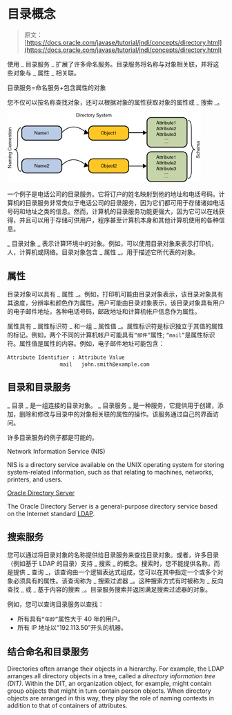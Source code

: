 # 目录概念

> 原文： [https://docs.oracle.com/javase/tutorial/jndi/concepts/directory.html](https://docs.oracle.com/javase/tutorial/jndi/concepts/directory.html)

使用 _ 目录服务 _ 扩展了许多命名服务。目录服务将名称与对象相关联，并将这些对象与 _ 属性 _ 相关联。

目录服务=命名服务+包含属性的对象

您不仅可以按名称查找对象，还可以根据对象的属性获取对象的属性或 _ 搜索 _。

![Diagram showing a directory system: a name references a directory object which contains attributes.](img/480449295664eab3c0e4c32119131329.jpg)

一个例子是电话公司的目录服务。它将订户的姓名映射到他的地址和电话号码。计算机的目录服务非常类似于电话公司的目录服务，因为它们都可用于存储诸如电话号码和地址之类的信息。然而，计算机的目录服务功能更强大，因为它可以在线获得，并且可以用于存储可供用户，程序甚至计算机本身和其他计算机使用的各种信息。

_ 目录对象 _ 表示计算环境中的对象。例如，可以使用目录对象来表示打印机，人，计算机或网络。目录对象包含 _ 属性 _，用于描述它所代表的对象。

## 属性

目录对象可以具有 _ 属性 _。例如，打印机可能由目录对象表示，该目录对象具有其速度，分辨率和颜色作为属性。用户可能由目录对象表示，该目录对象具有用户的电子邮件地址，各种电话号码，邮政地址和计算机帐户信息作为属性。

属性具有 _ 属性标识符 _ 和一组 _ 属性值 _。属性标识符是标识独立于其值的属性的标记。例如，两个不同的计算机帐户可能具有`“邮件”`属性; `“mail”`是属性标识符。属性值是属性的内容。例如，电子邮件地址可能包含：

```
Attribute Identifier : Attribute Value
                 mail   john.smith@example.com

```

## 目录和目录服务

_ 目录 _ 是一组连接的目录对象。 _ 目录服务 _ 是一种服务，它提供用于创建，添加，删除和修改与目录中的对象相关联的属性的操作。该服务通过自己的界面访问。

许多目录服务的例子都是可能的。

Network Information Service (NIS)

NIS is a directory service available on the UNIX operating system for storing system-related information, such as that relating to machines, networks, printers, and users.

[Oracle Directory Server](http://www.oracle.com/technetwork/testcontent/index-085178.html)

The Oracle Directory Server is a general-purpose directory service based on the Internet standard [LDAP](http://www.ietf.org/rfc/rfc2251.txt).

## 搜索服务

您可以通过将目录对象的名称提供给目录服务来查找目录对象。或者，许多目录（例如基于 LDAP 的目录）支持 _ 搜索 _ 的概念。搜索时，您不能提供名称，而是提供 _ 查询 _，该查询由一个逻辑表达式组成，您可以在其中指定一个或多个对象必须具有的属性。该查询称为 _ 搜索过滤器 _。这种搜索方式有时被称为 _ 反向查找 _ 或 _ 基于内容的搜索 _。目录服务搜索并返回满足搜索过滤器的对象。

例如，您可以查询目录服务以查找：

*   所有具有`“年龄”`属性大于 40 年的用户。
*   所有 IP 地址以“192.113.50”开头的机器。

## 结合命名和目录服务

Directories often arrange their objects in a hierarchy. For example, the LDAP arranges all directory objects in a tree, called a _directory information tree (DIT)_. Within the DIT, an organization object, for example, might contain group objects that might in turn contain person objects. When directory objects are arranged in this way, they play the role of naming contexts in addition to that of containers of attributes.